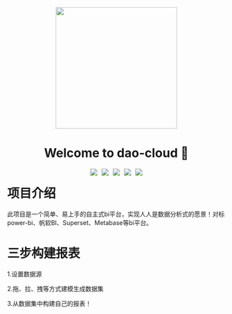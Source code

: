 <div style="margin-top: 40px; margin-bottom: -20px;">
    <p align="center" style="display: flex; justify-content: center; gap: 10px;">
        <img width="280" src="https://github.com/Suzzt/dao-cloud/assets/27397567/6ff5442c-332b-4f90-ad87-2659387d2904">
    </p>
    <h1 align="center">Welcome to dao-cloud 👋</h1> 
    <p align="center" style="display: flex; justify-content: center; gap: 10px;">
      <img src="https://img.shields.io/badge/Source-github-d021d6?style=flat&logo=GitHub" style="max-width: 100px; height: auto;">
      <img src="https://img.shields.io/badge/JDK-1.8+-ffcc00" style="max-width: 100px; height: auto;">
      <img src="https://img.shields.io/badge/Apache_License-2.0-33ccff" style="max-width: 100px; height: auto;">
      <img src="https://img.shields.io/badge/maven-006633" style="max-width: 100px; height: auto;">
      <img src="https://img.shields.io/badge/build-passing-green" style="max-width: 100px; height: auto;">
    </p>
</div>

# 项目介绍
此项目是一个简单、易上手的自主式bi平台，实现人人是数据分析式的愿景！对标power-bi、帆软BI、Superset、Metabase等bi平台。

# 三步构建报表
1.设置数据源

2.拖、拉、拽等方式建模生成数据集

3.从数据集中构建自己的报表！

